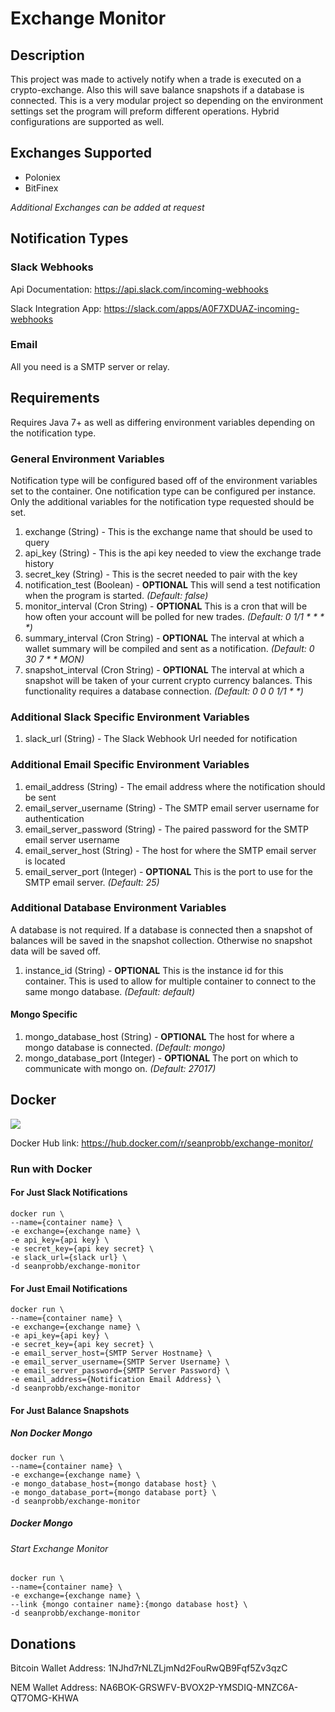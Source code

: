 # Exchange Monitor

## Description

This project was made to actively notify when a trade is executed on a 
crypto-exchange. Also this will save balance snapshots if a database is 
connected.  This is a very modular project so depending on the 
environment settings set the program will preform different operations. 
Hybrid configurations are supported as well.

## Exchanges Supported

* Poloniex
* BitFinex

*Additional Exchanges can be added at request*

## Notification Types

### Slack Webhooks

Api Documentation: https://api.slack.com/incoming-webhooks

Slack Integration App: https://slack.com/apps/A0F7XDUAZ-incoming-webhooks

### Email

All you need is a SMTP server or relay.

## Requirements

Requires Java 7+ as well as differing environment variables depending on the notification type.

### General Environment Variables
Notification type will be configured based off of the environment variables set to the container. 
One notification type can be configured per instance. 
Only the additional variables for the notification type requested should be set.

1. exchange (String) - This is the exchange name that should be used to query
2. api_key (String) - This is the api key needed to view the exchange trade history
3. secret_key (String) - This is the secret needed to pair with the key 
4. notification_test (Boolean) - __OPTIONAL__  This will send a test notification when the program is started.  _(Default: false)_
5. monitor_interval (Cron String) - __OPTIONAL__ This is a cron that will be how often your account will be polled for new trades. _(Default: 0 1/1 * * * *)_
6. summary_interval (Cron String) - __OPTIONAL__ The interval at which a wallet summary will be compiled and sent as a notification.  _(Default: 0 30 7 * * MON)_
7. snapshot_interval (Cron String) - __OPTIONAL__ The interval at which a snapshot will be taken of your current crypto currency balances.  This functionality requires a database connection. _(Default: 0 0 0 1/1 * *)_


### Additional Slack Specific Environment Variables
1. slack_url (String) - The Slack Webhook Url needed for notification

### Additional Email Specific Environment Variables
1. email_address (String) - The email address where the notification should be sent
2. email_server_username (String) - The SMTP email server username for authentication
3. email_server_password (String) - The paired password for the SMTP email server username
4. email_server_host (String) - The host for where the SMTP email server is located
5. email_server_port (Integer) - __OPTIONAL__ This is the port to use for the SMTP email server.   _(Default: 25)_

### Additional Database Environment Variables
A database is not required.  If a database is connected then a snapshot of balances will be saved in the snapshot collection. Otherwise no snapshot data will be saved off.

1. instance_id (String) - __OPTIONAL__ This is the instance id for this container.  This is used to allow for multiple container to connect to the same mongo database. _(Default: default)_

#### Mongo Specific
1. mongo_database_host (String) - __OPTIONAL__ The host for where a mongo database is connected. _(Default: mongo)_
2. mongo_database_port (Integer) - __OPTIONAL__ The port on which to communicate with mongo on. _(Default: 27017)_



## Docker

[![](https://badge.imagelayers.io/seanprobb/exchange-monitor:latest.svg)](https://imagelayers.io/?images=seanprobb/exchange-monitor:latest 'Get your own badge on imagelayers.io')

Docker Hub link: https://hub.docker.com/r/seanprobb/exchange-monitor/

### Run with Docker

#### For Just Slack Notifications
    docker run \
    --name={container name} \
    -e exchange={exchange name} \
    -e api_key={api key} \
    -e secret_key={api key secret} \
    -e slack_url={slack url} \
    -d seanprobb/exchange-monitor
    
    
#### For Just Email Notifications
    docker run \
    --name={container name} \
    -e exchange={exchange name} \
    -e api_key={api key} \
    -e secret_key={api key secret} \
    -e email_server_host={SMTP Server Hostname} \
    -e email_server_username={SMTP Server Username} \
    -e email_server_password={SMTP Server Password} \
    -e email_address={Notification Email Address} \
    -d seanprobb/exchange-monitor
    
#### For Just Balance Snapshots  

##### Non Docker Mongo
    docker run \
    --name={container name} \
    -e exchange={exchange name} \
    -e mongo_database_host={mongo database host} \
    -e mongo_database_port={mongo database port} \
    -d seanprobb/exchange-monitor
    
    
##### Docker Mongo
    
###### Start Exchange Monitor
    docker run \
    --name={container name} \
    -e exchange={exchange name} \
    --link {mongo container name}:{mongo database host} \
    -d seanprobb/exchange-monitor

## Donations

Bitcoin Wallet Address: 1NJhd7rNLZLjmNd2FouRwQB9Fqf5Zv3qzC

NEM Wallet Address: NA6BOK-GRSWFV-BVOX2P-YMSDIQ-MNZC6A-QT7OMG-KHWA
    
    